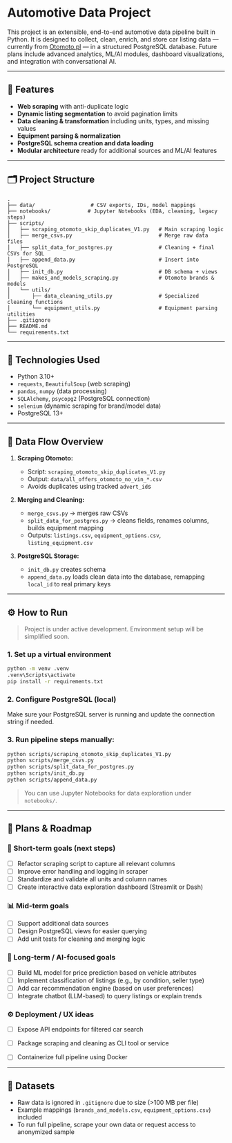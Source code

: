 # Automotive Data Project

This project is an extensible, end-to-end automotive data pipeline built in Python. It is designed to collect, clean, enrich, and store car listing data — currently from [Otomoto.pl](https://otomoto.pl) — in a structured PostgreSQL database. Future plans include advanced analytics, ML/AI modules, dashboard visualizations, and integration with conversational AI.

---

## 🚗 Features

* **Web scraping** with anti-duplicate logic
* **Dynamic listing segmentation** to avoid pagination limits
* **Data cleaning & transformation** including units, types, and missing values
* **Equipment parsing & normalization**
* **PostgreSQL schema creation and data loading**
* **Modular architecture** ready for additional sources and ML/AI features

---

## 🗂 Project Structure

```text
.
├── data/                  # CSV exports, IDs, model mappings
├── notebooks/            # Jupyter Notebooks (EDA, cleaning, legacy steps)
├── scripts/
│   ├── scraping_otomoto_skip_duplicates_V1.py   # Main scraping logic
│   ├── merge_csvs.py                            # Merge raw data files
│   ├── split_data_for_postgres.py               # Cleaning + final CSVs for SQL
│   ├── append_data.py                           # Insert into PostgreSQL
│   ├── init_db.py                               # DB schema + views
│   ├── makes_and_models_scraping.py             # Otomoto brands & models
│   └── utils/
│       ├── data_cleaning_utils.py               # Specialized cleaning functions
│       └── equipment_utils.py                   # Equipment parsing utilities
├── .gitignore
├── README.md
└── requirements.txt
```

---

## 🧪 Technologies Used

* Python 3.10+
* `requests`, `BeautifulSoup` (web scraping)
* `pandas`, `numpy` (data processing)
* `SQLAlchemy`, `psycopg2` (PostgreSQL connection)
* `selenium` (dynamic scraping for brand/model data)
* PostgreSQL 13+

---

## 🧹 Data Flow Overview

1. **Scraping Otomoto:**

   * Script: `scraping_otomoto_skip_duplicates_V1.py`
   * Output: `data/all_offers_otomoto_no_vin_*.csv`
   * Avoids duplicates using tracked `advert_id`s

2. **Merging and Cleaning:**

   * `merge_csvs.py` → merges raw CSVs
   * `split_data_for_postgres.py` → cleans fields, renames columns, builds equipment mapping
   * Outputs: `listings.csv`, `equipment_options.csv`, `listing_equipment.csv`

3. **PostgreSQL Storage:**

   * `init_db.py` creates schema
   * `append_data.py` loads clean data into the database, remapping `local_id` to real primary keys

---

## ⚙️ How to Run

> Project is under active development. Environment setup will be simplified soon.

### 1. Set up a virtual environment

```bash
python -m venv .venv
.venv\Scripts\activate
pip install -r requirements.txt
```

### 2. Configure PostgreSQL (local)

Make sure your PostgreSQL server is running and update the connection string if needed.

### 3. Run pipeline steps manually:

```bash
python scripts/scraping_otomoto_skip_duplicates_V1.py
python scripts/merge_csvs.py
python scripts/split_data_for_postgres.py
python scripts/init_db.py
python scripts/append_data.py
```

> You can use Jupyter Notebooks for data exploration under `notebooks/`.

---

## 📌 Plans & Roadmap

### 🔧 Short-term goals (next steps)
- [ ] Refactor scraping script to capture all relevant columns
- [ ] Improve error handling and logging in scraper
- [ ] Standardize and validate all units and column names
- [ ] Create interactive data exploration dashboard (Streamlit or Dash)

### 📊 Mid-term goals
- [ ] Support additional data sources
- [ ] Design PostgreSQL views for easier querying
- [ ] Add unit tests for cleaning and merging logic

### 🧠 Long-term / AI-focused goals
- [ ] Build ML model for price prediction based on vehicle attributes
- [ ] Implement classification of listings (e.g., by condition, seller type)
- [ ] Add car recommendation engine (based on user preferences)
- [ ] Integrate chatbot (LLM-based) to query listings or explain trends

### ⚙️ Deployment / UX ideas
- [ ] Expose API endpoints for filtered car search
- [ ] Package scraping and cleaning as CLI tool or service
- [ ] Containerize full pipeline using Docker


---

## 📂 Datasets

* Raw data is ignored in `.gitignore` due to size (>100 MB per file)
* Example mappings (`brands_and_models.csv`, `equipment_options.csv`) included
* To run full pipeline, scrape your own data or request access to anonymized sample